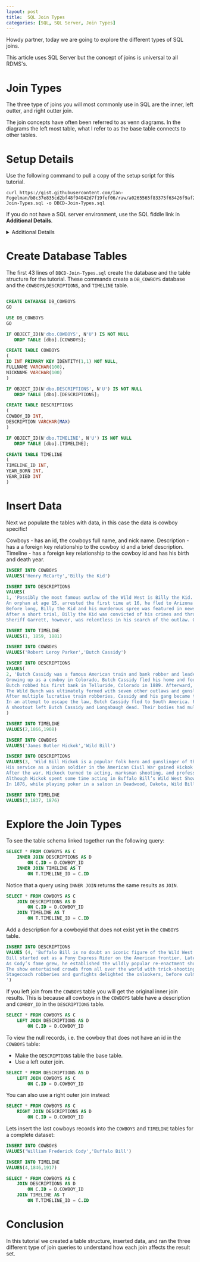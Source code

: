 ```yaml
---
layout: post
title:  SQL Join Types
categories: [SQL, SQL Server, Join Types]
---
```


Howdy partner, today we are going to explore the different types of SQL joins.

This article uses SQL Server but the concept of joins is universal to all RDMS's.

# Join Types

The three type of joins you will most commonly use in SQL are the inner, left outter, and right outter join.

The join concepts have often been referred to as venn diagrams. In the diagrams the left most table, what I refer to as the base table
connects to other tables.

# Setup Details

Use the following command to pull a copy of the setup script for this tutorial. 

```
curl https://gist.githubusercontent.com/Ian-Fogelman/b8c37e835cd2bf48f94042d7f19fef06/raw/a0265565f83375f63426f9af28ed6699928cfee3/DBCB-Join-Types.sql -o DBCD-Join-Types.sql
```

If you do not have a SQL server environment, use the SQL fiddle link in **Additional Details**.

<details>
  <summary>Additional Details</summary>
  <ul>
  	<li>SQL Fiddle - http://sqlfiddle.com/#!18/edd5e7/5</li>
  	<li>Full Script - https://gist.githubusercontent.com/Ian-Fogelman/b8c37e835cd2bf48f94042d7f19fef06/raw/a0265565f83375f63426f9af28ed6699928cfee3/DBCB-Join-Types.sql</li>
  </ul>
</details>

# Create Database Tables

The first 43 lines of `DBCD-Join-Types.sql` create the database and the table structure for the tutorial. 
These commands create a `DB_COWBOYS` database and the `COWBOYS`,`DESCRIPTIONS`, and `TIMELINE` table.


```sql

CREATE DATABASE DB_COWBOYS
GO

USE DB_COWBOYS
GO

IF OBJECT_ID(N'dbo.COWBOYS', N'U') IS NOT NULL  
   DROP TABLE [dbo].[COWBOYS]; 

CREATE TABLE COWBOYS
( 
ID INT PRIMARY KEY IDENTITY(1,1) NOT NULL,
FULLNAME VARCHAR(100),
NICKNAME VARCHAR(100)
)

IF OBJECT_ID(N'dbo.DESCRIPTIONS', N'U') IS NOT NULL  
   DROP TABLE [dbo].[DESCRIPTIONS]; 

CREATE TABLE DESCRIPTIONS
(
COWBOY_ID INT,
DESCRIPTION VARCHAR(MAX)
)

IF OBJECT_ID(N'dbo.TIMELINE', N'U') IS NOT NULL  
   DROP TABLE [dbo].[TIMELINE]; 

CREATE TABLE TIMELINE
(
TIMELINE_ID INT,
YEAR_BORN INT,
YEAR_DIED INT
)

```
# Insert Data

Next we populate the tables with data, in this case the data is cowboy specific!

Cowboys - has an id, the cowboys full name, and nick name.
Description - has a a foreign key relationship to the cowboy id and a brief description.
Timeline - has a foreign key relationship to the cowboy id and has his birth and death year.

```sql
INSERT INTO COWBOYS
VALUES('Henry McCarty','Billy the Kid')

INSERT INTO DESCRIPTIONS
VALUES(
1, 'Possibly the most famous outlaw of the Wild West is Billy the Kid. Once a deadly gunfighter, Billy the Kid outwitted and killed eight men before the age of 21. 
An orphan at age 15, arrested the first time at 16, he fled to Arizona as an outlawed fugitive. Following the murder of a blacksmith, Billy the Kid returned to New Mexico to join a band of cattle rustlers who called themselves “The Regulators”. 
Before long, Billy the Kid and his murderous spree was featured in news stories across the country. Eventually, Sheriff Pat Garrett captured him around one month after the New York Sun spotlighted his crimes. 
After a short trial, Billy the Kid was convicted of his crimes and thrown into jail to await hanging. However, before his execution, the Kid broke free and was on the run again. 
Sheriff Garrett, however, was relentless in his search of the outlaw. On July 14, 1881, he finally shot and killed 21-year-old Billy the Kid at Fort Sumner, New Mexico.')

INSERT INTO TIMELINE
VALUES(1, 1859, 1881)

INSERT INTO COWBOYS
VALUES('Robert Leroy Parker','Butch Cassidy')

INSERT INTO DESCRIPTIONS
VALUES(
2, 'Butch Cassidy was a famous American train and bank robber and leader of the “Wild Bunch Gang”.
Growing up as a cowboy in Colorado, Butch Cassidy fled his home and found work on various ranches. While working on a dairy farm, he met cattle thief Mike Cassidy, who introduced him to a life of crime.
Butch robbed his first bank in Telluride, Colorado in 1889. Afterward, he fled with his gang to Robbers Roost, a remote hideout in southeastern Utah. In 1890, he purchased a ranch in Wyoming, possibly to cover for his illicit activities.
The Wild Bunch was ultimately formed with seven other outlaws and gunslingers. One notable gang member was Cassidy’s wife, cowgirl outlaw Laura Bullion. The Wild Bunch was responsible for bank robberies, ambushes of gold mine couriers, train robberies, and many shootouts with the law.
After multiple lucrative train robberies, Cassidy and his gang became the focus of the Pinkerton detective agency. Several of the gang members were shot and killed in the pursuit. 
In an attempt to escape the law, Butch Cassidy fled to South America. Following a holdup in Bolivia, local authorities surrounded the house to attempt to capture Cassidy and his partner Longabaugh. 
A shootout left Butch Cassidy and Longabaugh dead. Their bodies had multiple shots in the arms and legs, and each man had a bullet hole in the head. Some believe that Cassidy, in an attempt to put them out of their misery, shot his partner in the forehead before turning the gun on himself.'
)

INSERT INTO TIMELINE
VALUES(2,1866,1908)

INSERT INTO COWBOYS
VALUES('James Butler Hickok','Wild Bill')

INSERT INTO DESCRIPTIONS
VALUES(3, 'Wild Bill Hickok is a popular folk hero and gunslinger of the Old West. Wild Bill started his adventures as a stagecoach driver and lawman in Nebraska and Kansas. 
His service as a Union soldier in the American Civil War gained Hickok publicity as a scout. It was during the war that he first met William “Buffalo Bill” Cody. Together, they would go on to share the tales of the Wild West with the rest of the world.
After the war, Hickock turned to acting, marksman shooting, and professional gambling. He was also involved in several notable shootouts. 
Although Hickok spent some time acting in Buffalo Bill’s Wild West Show, he was never satisfied with his roles. He only continued with the show for a short time before returning to the comfort of gambling tables. 
In 1876, while playing poker in a saloon in Deadwood, Dakota, Wild Bill was shot and killed by another gambler Jack McCall. The hand of cards Wild Bill Hickok was dealt at the time of his death, namely two pairs of black aces and eights were dubbed “The Dead Man’s Hand”.')

INSERT INTO TIMELINE
VALUES(3,1837, 1876)
```

# Explore the Join Types

To see the table schema linked together run the following query:

```sql
SELECT * FROM COWBOYS AS C
	INNER JOIN DESCRIPTIONS AS D
		ON C.ID = D.COWBOY_ID
	INNER JOIN TIMELINE AS T
		ON T.TIMELINE_ID = C.ID
```

Notice that a query using `INNER JOIN` returns the same results as `JOIN`.

```sql
SELECT * FROM COWBOYS AS C
	JOIN DESCRIPTIONS AS D
		ON C.ID = D.COWBOY_ID
	JOIN TIMELINE AS T
		ON T.TIMELINE_ID = C.ID
```

Add a description for a cowboyid that does not exist yet in the `COWBOYS` table.

```sql
INSERT INTO DESCRIPTIONS
VALUES (4, 'Buffalo Bill is no doubt an iconic figure of the Wild West. An American soldier, bison hunter, and showman, he was the founder of Buffalo Bill’s Wild West Show. 
Bill started out as a Pony Express Rider on the American frontier. Later, he fought as a Union soldier in the American Civil War. During the Indian Wars, Buffalo Bill received a Medal of Honor from the US Army while serving as a civilian scout. 
As Cody’s fame grew, he established the wildly popular re-enactment show Buffalo Bill’s Wild West. Featuring other legends such as Wild Bill Hickok, Texas Jack, Calamity Jane, Sitting Bull, and Annie Oakley, Buffalo Bill’s show received international acclaim. 
The show entertained crowds from all over the world with trick-shooting, staged races, sideshows, and full re-enactments. Audiences could watch Pony Express riders racing through the plains amid wagon trains and Indian attacks. 
Stagecoach robberies and gunfights delighted the onlookers, before culminating in the final scene of Custer’s Last Stand. Buffalo Bill’s Wild West Show even toured Europe eight times, between 1887 and 1906.
')
```

If you left join from the `COWBOYS` table you will get the original inner join results.
This is because all cowboys in the `COWBOYS` table have a description and `COWBOY_ID` in the `DESCRIPTIONS` table.

```sql
SELECT * FROM COWBOYS AS C
	LEFT JOIN DESCRIPTIONS AS D
		ON C.ID = D.COWBOY_ID
```

To view the null records, i.e. the cowboy that does not have an id in the `COWBOYS` table:

- Make the `DESCRIPTIONS` table the base table.
- Use a left outer join.

```sql
SELECT * FROM DESCRIPTIONS AS D
	LEFT JOIN COWBOYS AS C
		ON C.ID = D.COWBOY_ID
```

You can also use a right outer join instead:

```sql
SELECT * FROM COWBOYS AS C
	RIGHT JOIN DESCRIPTIONS AS D
		ON C.ID = D.COWBOY_ID
```

Lets insert the last cowboys records into the `COWBOYS` and `TIMELINE` tables for a complete dataset:

```sql
INSERT INTO COWBOYS
VALUES('William Frederick Cody','Buffalo Bill')

INSERT INTO TIMELINE
VALUES(4,1846,1917)
```

```sql
SELECT * FROM COWBOYS AS C
	JOIN DESCRIPTIONS AS D
		ON C.ID = D.COWBOY_ID
	JOIN TIMELINE AS T
		ON T.TIMELINE_ID = C.ID
```

# Conclusion

In this tutorial we created a table structure, inserted data, and ran the three different type of join queries to understand how each join affects the result set.

